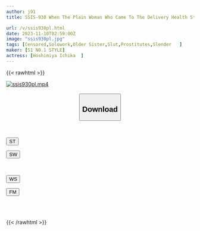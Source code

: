 ```yaml
---
author: j91
title: SSIS-930 When The Plain Woman Who Came To The Delivery Health Starts Playing... There Are Lots Of Options For Free! She Was A Service Bitch Who Wanted To Do Anything! Ichika Hoshimiya

url: /v/ssis930pl.html
date: 2023-11-10T02:59:00Z
image: "ssis930pl.jpg"
tags: [Censored,Solowork,Older Sister,Slut,Prostitutes,Slender	 ]
maker: [S1 NO.1 STYLE]
actress: [Hoshimiya Ichika  ]
---
```



{{< rawhtml >}}

<div class="video" data-videoid="d386JVwYays7JV">
    <a href="javascript:;">
        <img src="https://my.j91.asia/v/ssis930pl.jpg" width="WIDTH" height="HEIGHT" alt="ssis930pl.mp4" loading="lazy">
    </a>
</div>

<script type="text/javascript" src="https://j91.asia/asset/on-demand-st.js"></script>

<br>
  <link rel="stylesheet" href="https://j91.asia/asset/bs5.css">
  
  <center>
  <button class="btn btn-primary" type="button" data-bs-toggle="collapse" data-bs-target=".multi-collapse" aria-expanded="false" aria-controls="multiCollapseExample1 multiCollapseExample2"><h2>Download</h2></button></center>
</p>
<div class="row">
  <div class="col">
    <div class="collapse multi-collapse" id="multiCollapseExample1">
      <div class="card card-body">
	      	      <br>
<div class="buttons">  
<p><a href="https://streamtape.to/v/d386JVwYays7JV" target="_blank"><button class="btn-hover color-3"><i class="fa fa-download"></i> ST</button></a></p>
<p><a href="https://sfastwish.com/zybgh3ja85wi" target="_blank"><button class="btn-hover color-2"><i class="fa fa-download"></i> SW</button></a></p></div>
    </div>
  </div>
</div>
  <div class="col">
    <div class="collapse multi-collapse" id="multiCollapseExample2">
      <div class="card card-body">
	      <br>
<div class="buttons">
<p><a href="javascript:;" target="_blank"><button class="btn-hover color-9"><i class="fa fa-download"></i> WS</button></a></p>
<p><a href="javascript:;" target="_blank"><button class="btn-hover color-8"><i class="fa fa-download"></i> FM</button></a></p></div>
<br><br>
      </div>
    </div>
  </div>
</div>

{{< /rawhtml >}}
